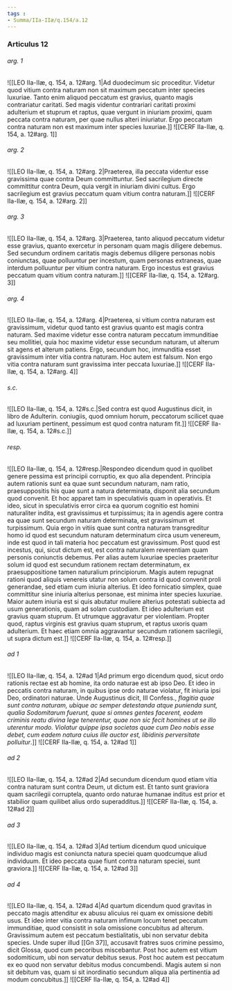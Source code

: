 ```yaml
---
tags : 
- Summa/IIa-IIæ/q.154/a.12
---
```


### Articulus 12

###### arg. 1
![[LEO IIa-IIæ, q. 154, a. 12#arg. 1|Ad duodecimum sic proceditur. Videtur quod vitium contra naturam non sit maximum peccatum inter species luxuriae. Tanto enim aliquod peccatum est gravius, quanto magis contrariatur caritati. Sed magis videntur contrariari caritati proximi adulterium et stuprum et raptus, quae vergunt in iniuriam proximi, quam peccata contra naturam, per quae nullus alteri iniuriatur. Ergo peccatum contra naturam non est maximum inter species luxuriae.]]
![[CERF IIa-IIæ, q. 154, a. 12#arg. 1]]

###### arg. 2
![[LEO IIa-IIæ, q. 154, a. 12#arg. 2|Praeterea, illa peccata videntur esse gravissima quae contra Deum committuntur. Sed sacrilegium directe committitur contra Deum, quia vergit in iniuriam divini cultus. Ergo sacrilegium est gravius peccatum quam vitium contra naturam.]]
![[CERF IIa-IIæ, q. 154, a. 12#arg. 2]]

###### arg. 3
![[LEO IIa-IIæ, q. 154, a. 12#arg. 3|Praeterea, tanto aliquod peccatum videtur esse gravius, quanto exercetur in personam quam magis diligere debemus. Sed secundum ordinem caritatis magis debemus diligere personas nobis coniunctas, quae polluuntur per incestum, quam personas extraneas, quae interdum polluuntur per vitium contra naturam. Ergo incestus est gravius peccatum quam vitium contra naturam.]]
![[CERF IIa-IIæ, q. 154, a. 12#arg. 3]]

###### arg. 4
![[LEO IIa-IIæ, q. 154, a. 12#arg. 4|Praeterea, si vitium contra naturam est gravissimum, videtur quod tanto est gravius quanto est magis contra naturam. Sed maxime videtur esse contra naturam peccatum immunditiae seu mollitiei, quia hoc maxime videtur esse secundum naturam, ut alterum sit agens et alterum patiens. Ergo, secundum hoc, immunditia esset gravissimum inter vitia contra naturam. Hoc autem est falsum. Non ergo vitia contra naturam sunt gravissima inter peccata luxuriae.]]
![[CERF IIa-IIæ, q. 154, a. 12#arg. 4]]

###### s.c.
![[LEO IIa-IIæ, q. 154, a. 12#s.c.|Sed contra est quod Augustinus dicit, in libro de Adulterin. coniugiis, quod omnium horum, peccatorum scilicet quae ad luxuriam pertinent, pessimum est quod contra naturam fit.]]
![[CERF IIa-IIæ, q. 154, a. 12#s.c.]]

###### resp.
![[LEO IIa-IIæ, q. 154, a. 12#resp.|Respondeo dicendum quod in quolibet genere pessima est principii corruptio, ex quo alia dependent. Principia autem rationis sunt ea quae sunt secundum naturam, nam ratio, praesuppositis his quae sunt a natura determinata, disponit alia secundum quod convenit. Et hoc apparet tam in speculativis quam in operativis. Et ideo, sicut in speculativis error circa ea quorum cognitio est homini naturaliter indita, est gravissimus et turpissimus; ita in agendis agere contra ea quae sunt secundum naturam determinata, est gravissimum et turpissimum. Quia ergo in vitiis quae sunt contra naturam transgreditur homo id quod est secundum naturam determinatum circa usum venereum, inde est quod in tali materia hoc peccatum est gravissimum. Post quod est incestus, qui, sicut dictum est, est contra naturalem reverentiam quam personis coniunctis debemus. Per alias autem luxuriae species praeteritur solum id quod est secundum rationem rectam determinatum, ex praesuppositione tamen naturalium principiorum. Magis autem repugnat rationi quod aliquis venereis utatur non solum contra id quod convenit proli generandae, sed etiam cum iniuria alterius. Et ideo fornicatio simplex, quae committitur sine iniuria alterius personae, est minima inter species luxuriae. Maior autem iniuria est si quis abutatur muliere alterius potestati subiecta ad usum generationis, quam ad solam custodiam. Et ideo adulterium est gravius quam stuprum. Et utrumque aggravatur per violentiam. Propter quod, raptus virginis est gravius quam stuprum, et raptus uxoris quam adulterium. Et haec etiam omnia aggravantur secundum rationem sacrilegii, ut supra dictum est.]]
![[CERF IIa-IIæ, q. 154, a. 12#resp.]]

###### ad 1
![[LEO IIa-IIæ, q. 154, a. 12#ad 1|Ad primum ergo dicendum quod, sicut ordo rationis rectae est ab homine, ita ordo naturae est ab ipso Deo. Et ideo in peccatis contra naturam, in quibus ipse ordo naturae violatur, fit iniuria ipsi Deo, ordinatori naturae. Unde Augustinus dicit, III Confess., *flagitia quae sunt contra naturam, ubique ac semper detestanda atque punienda sunt, qualia Sodomitarum fuerunt, quae si omnes gentes facerent, eodem criminis reatu divina lege tenerentur, quae non sic fecit homines ut se illo uterentur modo. Violatur quippe ipsa societas quae cum Deo nobis esse debet, cum eadem natura cuius ille auctor est, libidinis perversitate polluitur*.]]
![[CERF IIa-IIæ, q. 154, a. 12#ad 1]]

###### ad 2
![[LEO IIa-IIæ, q. 154, a. 12#ad 2|Ad secundum dicendum quod etiam vitia contra naturam sunt contra Deum, ut dictum est. Et tanto sunt graviora quam sacrilegii corruptela, quanto ordo naturae humanae inditus est prior et stabilior quam quilibet alius ordo superadditus.]]
![[CERF IIa-IIæ, q. 154, a. 12#ad 2]]

###### ad 3
![[LEO IIa-IIæ, q. 154, a. 12#ad 3|Ad tertium dicendum quod unicuique individuo magis est coniuncta natura speciei quam quodcumque aliud individuum. Et ideo peccata quae fiunt contra naturam speciei, sunt graviora.]]
![[CERF IIa-IIæ, q. 154, a. 12#ad 3]]

###### ad 4
![[LEO IIa-IIæ, q. 154, a. 12#ad 4|Ad quartum dicendum quod gravitas in peccato magis attenditur ex abusu alicuius rei quam ex omissione debiti usus. Et ideo inter vitia contra naturam infimum locum tenet peccatum immunditiae, quod consistit in sola omissione concubitus ad alterum. Gravissimum autem est peccatum bestialitatis, ubi non servatur debita species. Unde super illud [[Gn 37]], accusavit fratres suos crimine pessimo, dicit Glossa, quod cum pecoribus miscebantur. Post hoc autem est vitium sodomiticum, ubi non servatur debitus sexus. Post hoc autem est peccatum ex eo quod non servatur debitus modus concumbendi. Magis autem si non sit debitum vas, quam si sit inordinatio secundum aliqua alia pertinentia ad modum concubitus.]]
![[CERF IIa-IIæ, q. 154, a. 12#ad 4]]

